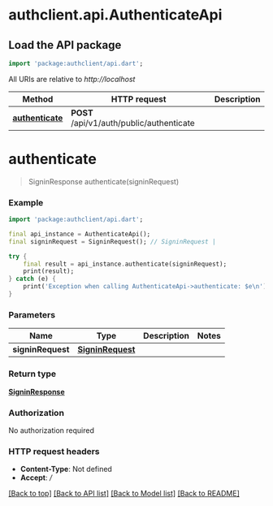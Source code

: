 # authclient.api.AuthenticateApi

## Load the API package
```dart
import 'package:authclient/api.dart';
```

All URIs are relative to *http://localhost*

Method | HTTP request | Description
------------- | ------------- | -------------
[**authenticate**](AuthenticateApi.md#authenticate) | **POST** /api/v1/auth/public/authenticate | 


# **authenticate**
> SigninResponse authenticate(signinRequest)



### Example
```dart
import 'package:authclient/api.dart';

final api_instance = AuthenticateApi();
final signinRequest = SigninRequest(); // SigninRequest | 

try {
    final result = api_instance.authenticate(signinRequest);
    print(result);
} catch (e) {
    print('Exception when calling AuthenticateApi->authenticate: $e\n');
}
```

### Parameters

Name | Type | Description  | Notes
------------- | ------------- | ------------- | -------------
 **signinRequest** | [**SigninRequest**](SigninRequest.md)|  | 

### Return type

[**SigninResponse**](SigninResponse.md)

### Authorization

No authorization required

### HTTP request headers

 - **Content-Type**: Not defined
 - **Accept**: */*

[[Back to top]](#) [[Back to API list]](../README.md#documentation-for-api-endpoints) [[Back to Model list]](../README.md#documentation-for-models) [[Back to README]](../README.md)

